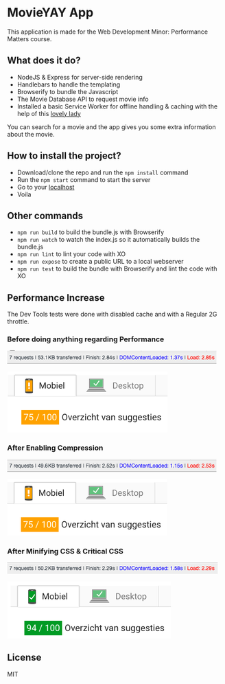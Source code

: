 # MovieYAY App

This application is made for the Web Development Minor: Performance Matters course.

## What does it do?
- NodeJS & Express for server-side rendering
- Handlebars to handle the templating
- Browserify to bundle the Javascript
- The Movie Database API to request movie info
- Installed a basic Service Worker for offline handling & caching with the help of this [lovely lady](https://www.youtube.com/watch?v=BfL3pprhnms)

You can search for a movie and the app gives you some extra information about the movie.

## How to install the project?
- Download/clone the repo and run the `npm install` command
- Run the `npm start` command to start the server
- Go to your [localhost](http://localhost:3000)
- Voila

## Other commands
- `npm run build` to build the bundle.js with Browserify
- `npm run watch` to watch the index.js so it automatically builds the bundle.js
- `npm run lint` to lint your code with XO
- `npm run expose` to create a public URL to a local webserver
- `npm run test` to build the bundle with Browserify and lint the code with XO

## Performance Increase

The Dev Tools tests were done with disabled cache and with a Regular 2G throttle.

### Before doing anything regarding Performance

![alt text](https://github.com/Mimaaa/MINOR_WD_PEMA-NODE/blob/master/readme_img/before1.png "Before Optimizing Dev Tools")

![alt text](https://github.com/Mimaaa/MINOR_WD_PEMA-NODE/blob/master/readme_img/before2.png "Before Optimizing Speed Insights")

### After Enabling Compression

![alt text](https://github.com/Mimaaa/MINOR_WD_PEMA-NODE/blob/master/readme_img/aftercompress1.png "After Enabling Compression Dev Tools")

![alt text](https://github.com/Mimaaa/MINOR_WD_PEMA-NODE/blob/master/readme_img/aftercompress2.png "After Enabling Compression Speed Insights")

### After Minifying CSS & Critical CSS

![alt text](https://github.com/Mimaaa/MINOR_WD_PEMA-NODE/blob/master/readme_img/aftercss1.png "After Minifying & Critical CSS Dev Tools")

![alt text](https://github.com/Mimaaa/MINOR_WD_PEMA-NODE/blob/master/readme_img/aftercss2.png "AAfter Minifying & Critical CSS Speed Insights")

## License

MIT
